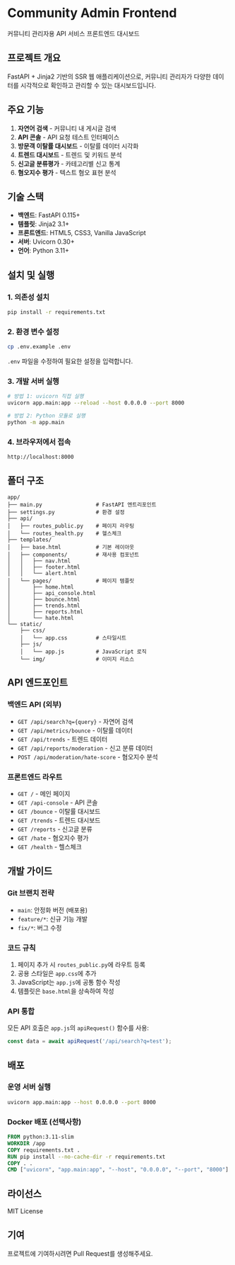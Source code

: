 # Community Admin Frontend

커뮤니티 관리자용 API 서비스 프론트엔드 대시보드

## 프로젝트 개요

FastAPI + Jinja2 기반의 SSR 웹 애플리케이션으로, 커뮤니티 관리자가 다양한 데이터를 시각적으로 확인하고 관리할 수 있는 대시보드입니다.

## 주요 기능

1. **자연어 검색** - 커뮤니티 내 게시글 검색
2. **API 콘솔** - API 요청 테스트 인터페이스
3. **방문객 이탈률 대시보드** - 이탈률 데이터 시각화
4. **트렌드 대시보드** - 트렌드 및 키워드 분석
5. **신고글 분류평가** - 카테고리별 신고 통계
6. **혐오지수 평가** - 텍스트 혐오 표현 분석

## 기술 스택

- **백엔드**: FastAPI 0.115+
- **템플릿**: Jinja2 3.1+
- **프론트엔드**: HTML5, CSS3, Vanilla JavaScript
- **서버**: Uvicorn 0.30+
- **언어**: Python 3.11+

## 설치 및 실행

### 1. 의존성 설치

```bash
pip install -r requirements.txt
```

### 2. 환경 변수 설정

```bash
cp .env.example .env
```

`.env` 파일을 수정하여 필요한 설정을 입력합니다.

### 3. 개발 서버 실행

```bash
# 방법 1: uvicorn 직접 실행
uvicorn app.main:app --reload --host 0.0.0.0 --port 8000

# 방법 2: Python 모듈로 실행
python -m app.main
```

### 4. 브라우저에서 접속

```
http://localhost:8000
```

## 폴더 구조

```
app/
├── main.py                 # FastAPI 엔트리포인트
├── settings.py             # 환경 설정
├── api/
│   ├── routes_public.py    # 페이지 라우팅
│   └── routes_health.py    # 헬스체크
├── templates/
│   ├── base.html           # 기본 레이아웃
│   ├── components/         # 재사용 컴포넌트
│   │   ├── nav.html
│   │   ├── footer.html
│   │   └── alert.html
│   └── pages/              # 페이지 템플릿
│       ├── home.html
│       ├── api_console.html
│       ├── bounce.html
│       ├── trends.html
│       ├── reports.html
│       └── hate.html
└── static/
    ├── css/
    │   └── app.css         # 스타일시트
    ├── js/
    │   └── app.js          # JavaScript 로직
    └── img/                # 이미지 리소스
```

## API 엔드포인트

### 백엔드 API (외부)

- `GET /api/search?q={query}` - 자연어 검색
- `GET /api/metrics/bounce` - 이탈률 데이터
- `GET /api/trends` - 트렌드 데이터
- `GET /api/reports/moderation` - 신고 분류 데이터
- `POST /api/moderation/hate-score` - 혐오지수 분석

### 프론트엔드 라우트

- `GET /` - 메인 페이지
- `GET /api-console` - API 콘솔
- `GET /bounce` - 이탈률 대시보드
- `GET /trends` - 트렌드 대시보드
- `GET /reports` - 신고글 분류
- `GET /hate` - 혐오지수 평가
- `GET /health` - 헬스체크

## 개발 가이드

### Git 브랜치 전략

- `main`: 안정화 버전 (배포용)
- `feature/*`: 신규 기능 개발
- `fix/*`: 버그 수정

### 코드 규칙

1. 페이지 추가 시 `routes_public.py`에 라우트 등록
2. 공용 스타일은 `app.css`에 추가
3. JavaScript는 `app.js`에 공통 함수 작성
4. 템플릿은 `base.html`을 상속하여 작성

### API 통합

모든 API 호출은 `app.js`의 `apiRequest()` 함수를 사용:

```javascript
const data = await apiRequest('/api/search?q=test');
```

## 배포

### 운영 서버 실행

```bash
uvicorn app.main:app --host 0.0.0.0 --port 8000
```

### Docker 배포 (선택사항)

```dockerfile
FROM python:3.11-slim
WORKDIR /app
COPY requirements.txt .
RUN pip install --no-cache-dir -r requirements.txt
COPY . .
CMD ["uvicorn", "app.main:app", "--host", "0.0.0.0", "--port", "8000"]
```

## 라이선스

MIT License

## 기여

프로젝트에 기여하시려면 Pull Request를 생성해주세요.

